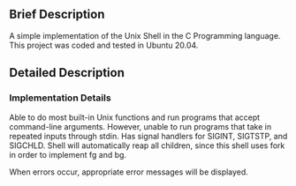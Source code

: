 ## Brief Description
A simple implementation of the Unix Shell in the C Programming language. This project was coded and tested in Ubuntu 20.04.

## Detailed Description
### Implementation Details
Able to do most built-in Unix functions and run programs that accept command-line arguments. However, unable to run programs that take in repeated inputs through stdin. Has signal handlers for SIGINT, SIGTSTP, and SIGCHLD. Shell will automatically reap all children, since this shell uses fork in order to implement fg and bg.
  
  When errors occur, appropriate error messages will be displayed.
  


